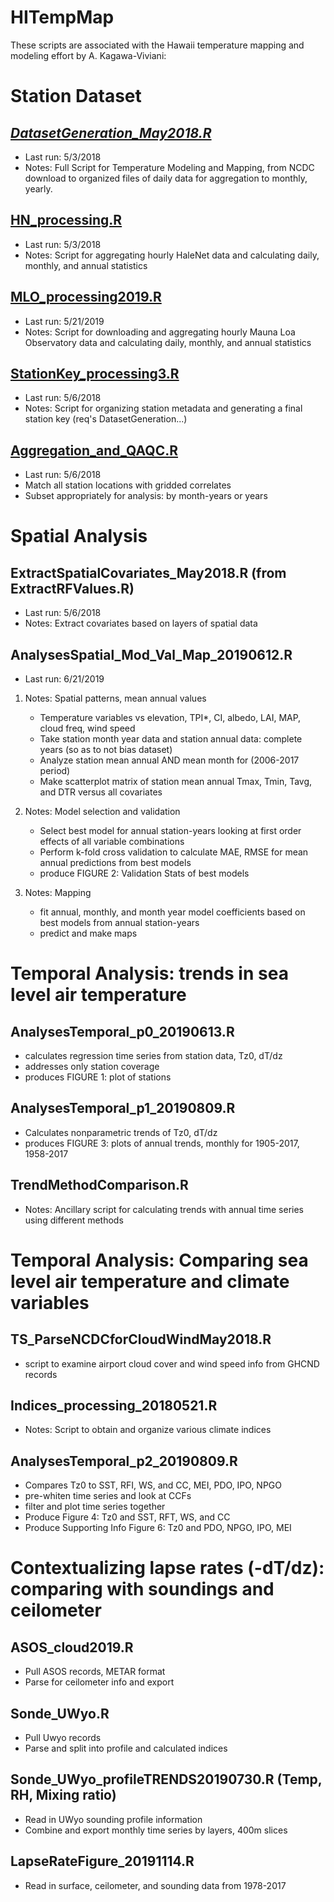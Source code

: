 # HITempMap
These scripts are associated with the Hawaii temperature mapping and modeling effort by A. Kagawa-Viviani:

# Station Dataset
## *[DatasetGeneration_May2018.R](../StationDataset/DatasetGeneration_May2018.R)*
- Last run: 5/3/2018
- Notes: Full Script for Temperature Modeling and Mapping, from NCDC download to organized files of daily data for aggregation to monthly, yearly.

## [HN_processing.R](../StationDataset/HN_processing.R)
- Last run: 5/3/2018
- Notes: Script for aggregating hourly HaleNet data and calculating daily, monthly, and annual statistics

## [MLO_processing2019.R](../StationDataset/MLO_processing2019.R)
- Last run: 5/21/2019
- Notes: Script for downloading and aggregating hourly Mauna Loa Observatory data and calculating daily, monthly, and annual statistics

## [StationKey_processing3.R](../StationDataset/StationKey_processing3.R)
- Last run: 5/6/2018
- Notes: Script for organizing station metadata and generating a final station key (req's DatasetGeneration...)

## [Aggregation_and_QAQC.R](../StationDataset/Aggregation_and_QAQC.R)
- Last run: 5/6/2018
- Match all station locations with gridded correlates
- Subset appropriately for analysis: by month-years or years

# Spatial Analysis
## ExtractSpatialCovariates_May2018.R (from ExtractRFValues.R)
- Last run: 5/6/2018
- Notes: Extract covariates based on layers of spatial data

## AnalysesSpatial_Mod_Val_Map_20190612.R
- Last run: 6/21/2019
1. Notes: Spatial patterns, mean annual values
   - Temperature variables vs elevation, TPI*, CI, albedo, LAI, MAP, cloud freq, wind speed
   - Take station month year data and station annual data: complete years (so as to not bias dataset)
   - Analyze station mean annual AND mean month for (2006-2017 period)
   - Make scatterplot matrix of station mean annual Tmax, Tmin, Tavg, and DTR versus all covariates

2. Notes: Model selection and validation
   - Select best model for annual station-years looking at first order effects of all variable combinations
   - Perform k-fold cross validation to calculate MAE, RMSE for mean annual predictions from best models
   - produce FIGURE 2: Validation Stats of best models

3. Notes: Mapping
   - fit annual, monthly, and month year model coefficients based on best models from annual station-years
   - predict and make maps

# Temporal Analysis: trends in sea level air temperature
## AnalysesTemporal_p0_20190613.R
- calculates regression time series from station data, Tz0, dT/dz
- addresses only station coverage 
- produces FIGURE 1: plot of stations

## AnalysesTemporal_p1_20190809.R	
- Calculates nonparametric trends of Tz0, dT/dz
- produces FIGURE 3: plots of annual trends, monthly for 1905-2017, 1958-2017

## TrendMethodComparison.R
- Notes: Ancillary script for calculating trends with annual time series using different methods

# Temporal Analysis: Comparing sea level air temperature and climate variables
## TS_ParseNCDCforCloudWindMay2018.R
- script to examine airport cloud cover and wind speed info from GHCND records

## Indices_processing_20180521.R
- Notes: Script to obtain and organize various climate indices

## AnalysesTemporal_p2_20190809.R
- Compares Tz0 to SST, RFI, WS, and CC, MEI, PDO, IPO, NPGO
- pre-whiten time series and look at CCFs
- filter and plot time series together
- Produce Figure 4: Tz0 and SST, RFT, WS, and CC
- Produce Supporting Info Figure 6: Tz0 and PDO, NPGO, IPO, MEI

# Contextualizing lapse rates (-dT/dz): comparing with soundings and ceilometer
## ASOS_cloud2019.R
- Pull ASOS records, METAR format
- Parse for ceilometer info and export

## Sonde_UWyo.R
- Pull Uwyo records
- Parse and split into profile and calculated indices

## Sonde_UWyo_profileTRENDS20190730.R  (Temp, RH, Mixing ratio)
- Read in UWyo sounding profile information
- Combine and export monthly time series by layers, 400m slices

## LapseRateFigure_20191114.R
- Read in surface, ceilometer, and sounding data from 1978-2017
